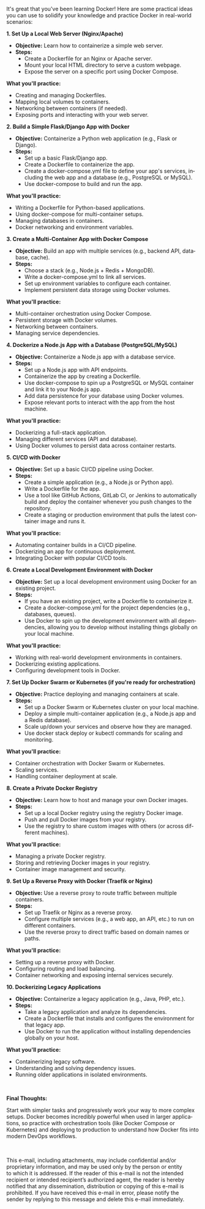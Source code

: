 <div lang="EN-US" link="#467886" vlink="#96607D" style="word-wrap:break-word"><div class="adM">
</div><div><div class="adM">
</div><p>It's great that you've been learning Docker! Here are some practical ideas you can use to solidify your knowledge and practice Docker in real-world scenarios:<u></u><u></u></p>
<p><b>1. Set Up a Local Web Server (Nginx/Apache)</b><u></u><u></u></p>
<ul style="margin-top:0in" type="disc">
<li><b>Objective:</b> Learn how to containerize a simple web server.<u></u><u></u></li><li><b>Steps:</b><u></u><u></u></li><ul style="margin-top:0in" type="disc">
<li>Create a Dockerfile for an Nginx or Apache server.<u></u><u></u></li><li>Mount your local HTML directory to serve a custom webpage.<u></u><u></u></li><li>Expose the server on a specific port using Docker Compose.<u></u><u></u></li></ul>
</ul>
<p><b>What you'll practice:</b><u></u><u></u></p>
<ul style="margin-top:0in" type="disc">
<li>Creating and managing Dockerfiles.<u></u><u></u></li><li>Mapping local volumes to containers.<u></u><u></u></li><li>Networking between containers (if needed).<u></u><u></u></li><li>Exposing ports and interacting with your web server.<u></u><u></u></li></ul>
<p><b>2. Build a Simple Flask/Django App with Docker</b><u></u><u></u></p>
<ul style="margin-top:0in" type="disc">
<li><b>Objective:</b> Containerize a Python web application (e.g., Flask or Django).<u></u><u></u></li><li><b>Steps:</b><u></u><u></u></li><ul style="margin-top:0in" type="disc">
<li>Set up a basic Flask/Django app.<u></u><u></u></li><li>Create a Dockerfile to containerize the app.<u></u><u></u></li><li>Create a docker-compose.yml file to define your app's services, including the web app and a database (e.g., PostgreSQL or MySQL).<u></u><u></u></li><li>Use docker-compose to build and run the app.<u></u><u></u></li></ul>
</ul>
<p><b>What you'll practice:</b><u></u><u></u></p>
<ul style="margin-top:0in" type="disc">
<li>Writing a Dockerfile for Python-based applications.<u></u><u></u></li><li>Using docker-compose for multi-container setups.<u></u><u></u></li><li>Managing databases in containers.<u></u><u></u></li><li>Docker networking and environment variables.<u></u><u></u></li></ul>
<p><b>3. Create a Multi-Container App with Docker Compose</b><u></u><u></u></p>
<ul style="margin-top:0in" type="disc">
<li><b>Objective:</b> Build an app with multiple services (e.g., backend API, database, cache).<u></u><u></u></li><li><b>Steps:</b><u></u><u></u></li><ul style="margin-top:0in" type="disc">
<li>Choose a stack (e.g., Node.js + Redis + MongoDB).<u></u><u></u></li><li>Write a docker-compose.yml to link all services.<u></u><u></u></li><li>Set up environment variables to configure each container.<u></u><u></u></li><li>Implement persistent data storage using Docker volumes.<u></u><u></u></li></ul>
</ul>
<p><b>What you'll practice:</b><u></u><u></u></p>
<ul style="margin-top:0in" type="disc">
<li>Multi-container orchestration using Docker Compose.<u></u><u></u></li><li>Persistent storage with Docker volumes.<u></u><u></u></li><li>Networking between containers.<u></u><u></u></li><li>Managing service dependencies.<u></u><u></u></li></ul>
<p><b>4. Dockerize a Node.js App with a Database (PostgreSQL/MySQL)</b><u></u><u></u></p>
<ul style="margin-top:0in" type="disc">
<li><b>Objective:</b> Containerize a Node.js app with a database service.<u></u><u></u></li><li><b>Steps:</b><u></u><u></u></li><ul style="margin-top:0in" type="disc">
<li>Set up a Node.js app with API endpoints.<u></u><u></u></li><li>Containerize the app by creating a Dockerfile.<u></u><u></u></li><li>Use docker-compose to spin up a PostgreSQL or MySQL container and link it to your Node.js app.<u></u><u></u></li><li>Add data persistence for your database using Docker volumes.<u></u><u></u></li><li>Expose relevant ports to interact with the app from the host machine.<u></u><u></u></li></ul>
</ul>
<p><b>What you'll practice:</b><u></u><u></u></p>
<ul style="margin-top:0in" type="disc">
<li>Dockerizing a full-stack application.<u></u><u></u></li><li>Managing different services (API and database).<u></u><u></u></li><li>Using Docker volumes to persist data across container restarts.<u></u><u></u></li></ul>
<p><b>5. CI/CD with Docker</b><u></u><u></u></p>
<ul style="margin-top:0in" type="disc">
<li><b>Objective:</b> Set up a basic CI/CD pipeline using Docker.<u></u><u></u></li><li><b>Steps:</b><u></u><u></u></li><ul style="margin-top:0in" type="disc">
<li>Create a simple application (e.g., a Node.js or Python app).<u></u><u></u></li><li>Write a Dockerfile for the app.<u></u><u></u></li><li>Use a tool like GitHub Actions, GitLab CI, or Jenkins to automatically build and deploy the container whenever you push changes to the repository.<u></u><u></u></li><li>Create a staging or production environment that pulls the latest container image and runs it.<u></u><u></u></li></ul>
</ul>
<p><b>What you'll practice:</b><u></u><u></u></p>
<ul style="margin-top:0in" type="disc">
<li>Automating container builds in a CI/CD pipeline.<u></u><u></u></li><li>Dockerizing an app for continuous deployment.<u></u><u></u></li><li>Integrating Docker with popular CI/CD tools.<u></u><u></u></li></ul>
<p><b>6. Create a Local Development Environment with Docker</b><u></u><u></u></p>
<ul style="margin-top:0in" type="disc">
<li><b>Objective:</b> Set up a local development environment using Docker for an existing project.<u></u><u></u></li><li><b>Steps:</b><u></u><u></u></li><ul style="margin-top:0in" type="disc">
<li>If you have an existing project, write a Dockerfile to containerize it.<u></u><u></u></li><li>Create a docker-compose.yml for the project dependencies (e.g., databases, queues).<u></u><u></u></li><li>Use Docker to spin up the development environment with all dependencies, allowing you to develop without installing things globally on your local machine.<u></u><u></u></li></ul>
</ul>
<p><b>What you'll practice:</b><u></u><u></u></p>
<ul style="margin-top:0in" type="disc">
<li>Working with real-world development environments in containers.<u></u><u></u></li><li>Dockerizing existing applications.<u></u><u></u></li><li>Configuring development tools in Docker.<u></u><u></u></li></ul>
<p><b>7. Set Up Docker Swarm or Kubernetes (if you're ready for orchestration)</b><u></u><u></u></p>
<ul style="margin-top:0in" type="disc">
<li><b>Objective:</b> Practice deploying and managing containers at scale.<u></u><u></u></li><li><b>Steps:</b><u></u><u></u></li><ul style="margin-top:0in" type="disc">
<li>Set up a Docker Swarm or Kubernetes cluster on your local machine.<u></u><u></u></li><li>Deploy a simple multi-container application (e.g., a Node.js app and a Redis database).<u></u><u></u></li><li>Scale up/down your services and observe how they are managed.<u></u><u></u></li><li>Use docker stack deploy or kubectl commands for scaling and monitoring.<u></u><u></u></li></ul>
</ul>
<p><b>What you'll practice:</b><u></u><u></u></p>
<ul style="margin-top:0in" type="disc">
<li>Container orchestration with Docker Swarm or Kubernetes.<u></u><u></u></li><li>Scaling services.<u></u><u></u></li><li>Handling container deployment at scale.<u></u><u></u></li></ul>
<p><b>8. Create a Private Docker Registry</b><u></u><u></u></p>
<ul style="margin-top:0in" type="disc">
<li><b>Objective:</b> Learn how to host and manage your own Docker images.<u></u><u></u></li><li><b>Steps:</b><u></u><u></u></li><ul style="margin-top:0in" type="disc">
<li>Set up a local Docker registry using the registry Docker image.<u></u><u></u></li><li>Push and pull Docker images from your registry.<u></u><u></u></li><li>Use the registry to share custom images with others (or across different machines).<u></u><u></u></li></ul>
</ul>
<p><b>What you'll practice:</b><u></u><u></u></p>
<ul style="margin-top:0in" type="disc">
<li>Managing a private Docker registry.<u></u><u></u></li><li>Storing and retrieving Docker images in your registry.<u></u><u></u></li><li>Container image management and security.<u></u><u></u></li></ul>
<p><b>9. Set Up a Reverse Proxy with Docker (Traefik or Nginx)</b><u></u><u></u></p>
<ul style="margin-top:0in" type="disc">
<li><b>Objective:</b> Use a reverse proxy to route traffic between multiple containers.<u></u><u></u></li><li><b>Steps:</b><u></u><u></u></li><ul style="margin-top:0in" type="disc">
<li>Set up Traefik or Nginx as a reverse proxy.<u></u><u></u></li><li>Configure multiple services (e.g., a web app, an API, etc.) to run on different containers.<u></u><u></u></li><li>Use the reverse proxy to direct traffic based on domain names or paths.<u></u><u></u></li></ul>
</ul>
<p><b>What you'll practice:</b><u></u><u></u></p>
<ul style="margin-top:0in" type="disc">
<li>Setting up a reverse proxy with Docker.<u></u><u></u></li><li>Configuring routing and load balancing.<u></u><u></u></li><li>Container networking and exposing internal services securely.<u></u><u></u></li></ul>
<p><b>10. Dockerizing Legacy Applications</b><u></u><u></u></p>
<ul style="margin-top:0in" type="disc">
<li><b>Objective:</b> Containerize a legacy application (e.g., Java, PHP, etc.).<u></u><u></u></li><li><b>Steps:</b><u></u><u></u></li><ul style="margin-top:0in" type="disc">
<li>Take a legacy application and analyze its dependencies.<u></u><u></u></li><li>Create a Dockerfile that installs and configures the environment for that legacy app.<u></u><u></u></li><li>Use Docker to run the application without installing dependencies globally on your host.<u></u><u></u></li></ul>
</ul>
<p><b>What you'll practice:</b><u></u><u></u></p>
<ul style="margin-top:0in" type="disc">
<li>Containerizing legacy software.<u></u><u></u></li><li>Understanding and solving dependency issues.<u></u><u></u></li><li>Running older applications in isolated environments.<u></u><u></u></li></ul>
<p><u></u>&nbsp;<u></u></p>
<p><b>Final Thoughts:</b><u></u><u></u></p>
<p>Start with simpler tasks and progressively work your way to more complex setups. Docker becomes incredibly powerful when used in larger applications, so practice with orchestration tools (like Docker Compose or Kubernetes) and deploying to production
 to understand how Docker fits into modern DevOps workflows.<u></u><u></u></p>
<p class="MsoNormal"><span style="font-size:11.0pt"><u></u>&nbsp;<u></u></span></p>
</div>

<div>
This e-mail, including attachments, may include confidential and/or<br>
proprietary information, and may be used only by the person or entity<br>
to which it is addressed. If the reader of this e-mail is not the intended<br>
recipient or intended recipient’s authorized agent, the reader is hereby<br>
notified that any dissemination, distribution or copying of this e-mail is<br>
prohibited. If you have received this e-mail in error, please notify the<br>
sender by replying to this message and delete this e-mail immediately.<div class="yj6qo"></div><div class="adL"><br>
</div></div></div>
